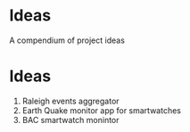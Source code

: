 # Ideas
A compendium of project ideas


# Ideas
1.  Raleigh events aggregator
2.  Earth Quake monitor app for smartwatches
3.  BAC smartwatch monintor
